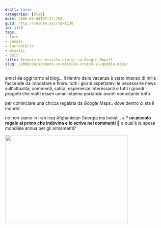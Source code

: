 ```yaml
---
draft: false
categories: [blog]
date: 2008-09-04T07:22:25Z
guid: http://cecere.xyz/?p=1130
id: 1130
tags:
- foto
- google
- incredibile
- missili
- quiz
title: Scovato un missile cruise su Google Maps!!
slug: /2008/09/scovato-un-missile-cruise-su-google-maps/
---
```


amici da oggi torno al blog… il rientro dalle vacanze è stato intenso di mille faccende da impostare e finire. tutti i giorni aspettatevi le necessarie news sull'attualità, commenti, satira, esperienze interessanti e tutti i grandi progetti che molti esseri umani stanno portando avanti nonostante tutto.

per cominciare una chicca regalata da Google Maps.. dove dentro ci sta il mondo!

no non siamo in Iran Iraq Afghanistan Georgia ma bensì… a ? **un piccolo regalo al primo che indovina e lo scrive nei commenti** 🙂 e qual'è la spesa mondiale annua per gli armamenti?

[<img class="aligncenter size-full wp-image-1131" title="missile_cruise_su_google_maps" src="http://cecere.xyz/wp-content/uploads/sites/3/2008/09/missile_cruise_su_google_maps.jpg" alt="" width="400" height="288" srcset="http://cecere.xyz/wp-content/uploads/sites/3/2008/09/missile_cruise_su_google_maps.jpg 400w, http://cecere.xyz/wp-content/uploads/sites/3/2008/09/missile_cruise_su_google_maps-300x216.jpg 300w" sizes="(max-width: 400px) 100vw, 400px" />](http://www.google.com/maps?t=k&om=1&ie=UTF8&ll=38.226533,-112.298931&spn=0.002739,0.005955&z=18)